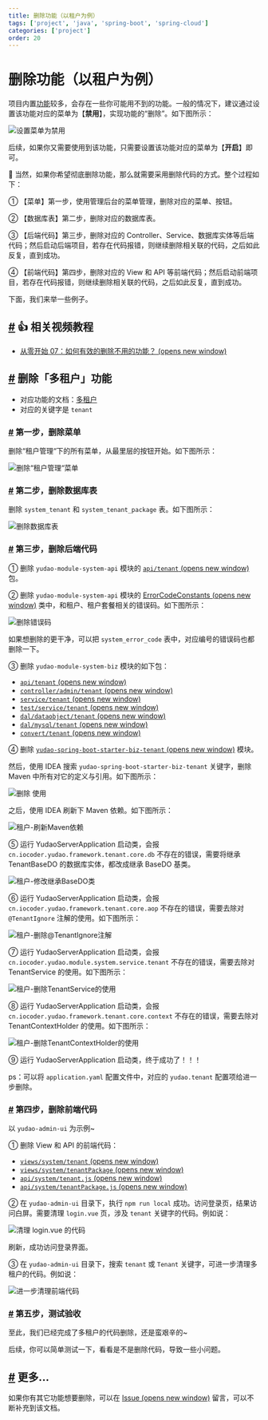 ```yaml
---
title: 删除功能（以租户为例）
tags: ['project', 'java', 'spring-boot', 'spring-cloud']
categories: ['project']
order: 20
---
```

# 删除功能（以租户为例）

项目内置[功能](/feature)较多，会存在一些你可能用不到的功能。一般的情况下，建议通过设置该功能对应的菜单为【**禁用**】，实现功能的“删除”。如下图所示：

 ![设置菜单为禁用](https://cloud.iocoder.cn/img/%E5%88%A0%E9%99%A4%E5%8A%9F%E8%83%BD/%E8%AE%BE%E7%BD%AE%E8%8F%9C%E5%8D%95%E7%A6%81%E7%94%A8.png)

 后续，如果你又需要使用到该功能，只需要设置该功能对应的菜单为【**开启**】即可。

 🙂 当然，如果你希望彻底删除功能，那么就需要采用删除代码的方式。整个过程如下：

 ① 【菜单】第一步，使用管理后台的菜单管理，删除对应的菜单、按钮。  

② 【数据库表】第二步，删除对应的数据库表。  

③ 【后端代码】第三步，删除对应的 Controller、Service、数据库实体等后端代码；然后启动后端项目，若存在代码报错，则继续删除相关联的代码，之后如此反复，直到成功。  

④ 【前端代码】第四步，删除对应的 View 和 API 等前端代码；然后启动前端项目，若存在代码报错，则继续删除相关联的代码，之后如此反复，直到成功。

 下面，我们来举一些例子。

 ## [#](#👍-相关视频教程) 👍 相关视频教程

 * [从零开始 07：如何有效的删除不用的功能？  (opens new window)](https://t.zsxq.com/07EUrZrNV)

 ## [#](#删除「多租户」功能) 删除「多租户」功能

 * 对应功能的文档：[多租户](/saas-tenant/)
* 对应的关键字是 `tenant`

 ### [#](#第一步-删除菜单) 第一步，删除菜单

 删除“租户管理“下的所有菜单，从最里层的按钮开始。如下图所示：

 ![删除“租户管理“菜单](https://cloud.iocoder.cn/img/%E5%88%A0%E9%99%A4%E5%8A%9F%E8%83%BD/%E7%A7%9F%E6%88%B7-%E5%88%A0%E9%99%A4%E8%8F%9C%E5%8D%95.png)

 ### [#](#第二步-删除数据库表) 第二步，删除数据库表

 删除 `system_tenant` 和 `system_tenant_package` 表。如下图所示：

 ![删除数据库表](https://cloud.iocoder.cn/img/%E5%88%A0%E9%99%A4%E5%8A%9F%E8%83%BD/%E7%A7%9F%E6%88%B7-%E5%88%A0%E9%99%A4%E6%95%B0%E6%8D%AE%E5%BA%93%E8%A1%A8.png)

 ### [#](#第三步-删除后端代码) 第三步，删除后端代码

 ① 删除 `yudao-module-system-api` 模块的 [`api/tenant`  (opens new window)](https://gitee.com/zhijiantianya/yudao-cloud/tree/master/yudao-module-system/yudao-module-system-api/src/main/java/cn/iocoder/yudao/module/system/api/tenant) 包。

 ② 删除 `yudao-module-system-api` 模块的 [ErrorCodeConstants  (opens new window)](https://gitee.com/zhijiantianya/yudao-cloud/blob/master/yudao-module-system/yudao-module-system-api/src/main/java/cn/iocoder/yudao/module/system/enums/ErrorCodeConstants.java) 类中，和租户、租户套餐相关的错误码。如下图所示：

 ![删除错误码](https://cloud.iocoder.cn/img/%E5%88%A0%E9%99%A4%E5%8A%9F%E8%83%BD/%E7%A7%9F%E6%88%B7-%E5%88%A0%E9%99%A4%E9%94%99%E8%AF%AF%E7%A0%81.png)

 如果想删除的更干净，可以把 `system_error_code` 表中，对应编号的错误码也都删除一下。

 ③ 删除 `yudao-module-system-biz` 模块的如下包：

 * [`api/tenant`  (opens new window)](https://gitee.com/zhijiantianya/yudao-cloud/tree/master/yudao-module-system/yudao-module-system-biz/src/main/java/cn/iocoder/yudao/module/system/api/tenant)
* [`controller/admin/tenant`  (opens new window)](https://gitee.com/zhijiantianya/yudao-cloud/tree/master/yudao-module-system/yudao-module-system-biz/src/main/java/cn/iocoder/yudao/module/system/controller/admin/tenant)
* [`service/tenant`  (opens new window)](https://gitee.com/zhijiantianya/yudao-cloud/tree/master/yudao-module-system/yudao-module-system-biz/src/main/java/cn/iocoder/yudao/module/system/service/tenant)
* [`test/service/tenant`  (opens new window)](https://gitee.com/zhijiantianya/yudao-cloud/tree/master/yudao-module-system/yudao-module-system-biz/src/test/java/cn/iocoder/yudao/module/system/service/tenant)
* [`dal/dataobject/tenant`  (opens new window)](https://gitee.com/zhijiantianya/yudao-cloud/tree/master/yudao-module-system/yudao-module-system-biz/src/main/java/cn/iocoder/yudao/module/system/dal/dataobject/tenant)
* [`dal/mysql/tenant`  (opens new window)](https://gitee.com/zhijiantianya/yudao-cloud/tree/master/yudao-module-system/yudao-module-system-biz/src/main/java/cn/iocoder/yudao/module/system/dal/mysql/tenant)
* [`convert/tenant`  (opens new window)](https://gitee.com/zhijiantianya/yudao-cloud/tree/master/yudao-module-system/yudao-module-system-biz/src/main/java/cn/iocoder/yudao/module/system/convert/tenant)

 ④ 删除 [`yudao-spring-boot-starter-biz-tenant`  (opens new window)](https://gitee.com/zhijiantianya/yudao-cloud/tree/master/yudao-framework/yudao-spring-boot-starter-biz-tenant) 模块。

 然后，使用 IDEA 搜索 `yudao-spring-boot-starter-biz-tenant` 关键字，删除 Maven 中所有对它的定义与引用。如下图所示：

 ![删除  使用](https://cloud.iocoder.cn/img/%E5%88%A0%E9%99%A4%E5%8A%9F%E8%83%BD/%E7%A7%9F%E6%88%B7-%E5%88%A0%E9%99%A4Maven%E4%BE%9D%E8%B5%96.png)

 之后，使用 IDEA 刷新下 Maven 依赖。如下图所示：

 ![租户-刷新Maven依赖](https://cloud.iocoder.cn/img/%E5%88%A0%E9%99%A4%E5%8A%9F%E8%83%BD/%E7%A7%9F%E6%88%B7-%E5%88%B7%E6%96%B0Maven%E4%BE%9D%E8%B5%96.png)

 ⑤ 运行 YudaoServerApplication 启动类，会报 `cn.iocoder.yudao.framework.tenant.core.db` 不存在的错误，需要将继承 TenantBaseDO 的数据库实体，都改成继承 BaseDO 基类。

 ![租户-修改继承BaseDO类](https://cloud.iocoder.cn/img/%E5%88%A0%E9%99%A4%E5%8A%9F%E8%83%BD/%E7%A7%9F%E6%88%B7-%E4%BF%AE%E6%94%B9%E7%BB%A7%E6%89%BFBaseDO%E7%B1%BB.png)

 ⑥ 运行 YudaoServerApplication 启动类，会报 `cn.iocoder.yudao.framework.tenant.core.aop` 不存在的错误，需要去除对 `@TenantIgnore` 注解的使用。如下图所示：

 ![租户-删除@TenantIgnore注解](https://cloud.iocoder.cn/img/%E5%88%A0%E9%99%A4%E5%8A%9F%E8%83%BD/%E7%A7%9F%E6%88%B7-%E5%88%A0%E9%99%A4@TenantIgnore%E6%B3%A8%E8%A7%A3.png)

 ⑦ 运行 YudaoServerApplication 启动类，会报 `cn.iocoder.yudao.module.system.service.tenant` 不存在的错误，需要去除对 TenantService 的使用。如下图所示：

 ![租户-删除TenantService的使用](https://cloud.iocoder.cn/img/%E5%88%A0%E9%99%A4%E5%8A%9F%E8%83%BD/%E7%A7%9F%E6%88%B7-%E5%88%A0%E9%99%A4TenantService%E7%9A%84%E4%BD%BF%E7%94%A8.png)

 ⑧ 运行 YudaoServerApplication 启动类，会报 `cn.iocoder.yudao.framework.tenant.core.context` 不存在的错误，需要去除对 TenantContextHolder 的使用。如下图所示：

 ![租户-删除TenantContextHolder的使用](https://cloud.iocoder.cn/img/%E5%88%A0%E9%99%A4%E5%8A%9F%E8%83%BD/%E7%A7%9F%E6%88%B7-%E5%88%A0%E9%99%A4TenantContextHolder%E7%9A%84%E4%BD%BF%E7%94%A8.png)

 ⑨ 运行 YudaoServerApplication 启动类，终于成功了！！！

 ps：可以将 `application.yaml` 配置文件中，对应的 `yudao.tenant` 配置项给进一步删除。

 ### [#](#第四步-删除前端代码) 第四步，删除前端代码

 以 `yudao-admin-ui` 为示例~

 ① 删除 View 和 API 的前端代码：

 * [`views/system/tenant`  (opens new window)](https://gitee.com/yudaocode/yudao-ui-admin-vue2/tree/master/src/views/system/tenant)
* [`views/system/tenantPackage`  (opens new window)](https://gitee.com/yudaocode/yudao-ui-admin-vue2/tree/master/src/views/system/tenantPackage)
* [`api/system/tenant.js`  (opens new window)](https://gitee.com/yudaocode/yudao-ui-admin-vue2/blob/master/src/api/system/tenant.js)
* [`api/system/tenantPackage.js`  (opens new window)](https://gitee.com/yudaocode/yudao-ui-admin-vue2/blob/master/src/api/system/tenantPackage.js)

 ② 在 `yudao-admin-ui` 目录下，执行 `npm run local` 成功。访问登录页，结果访问白屏。需要清理 `login.vue` 页，涉及 `tenant` 关键字的代码。例如说：

 ![清理 login.vue 的代码](https://cloud.iocoder.cn/img/%E5%88%A0%E9%99%A4%E5%8A%9F%E8%83%BD/%E7%A7%9F%E6%88%B7-%E6%B8%85%E7%90%86login%E9%A1%B5%E7%9A%84%E4%BB%A3%E7%A0%81.png)

 刷新，成功访问登录界面。

 ③ 在 `yudao-admin-ui` 目录下，搜索 `tenant` 或 `Tenant` 关键字，可进一步清理多租户的代码。例如说：

 ![进一步清理前端代码](https://cloud.iocoder.cn/img/%E5%88%A0%E9%99%A4%E5%8A%9F%E8%83%BD/%E7%A7%9F%E6%88%B7-%E8%BF%9B%E4%B8%80%E6%AD%A5%E6%B8%85%E7%90%86%E5%89%8D%E7%AB%AF%E4%BB%A3%E7%A0%81.png)

 ### [#](#第五步-测试验收) 第五步，测试验收

 至此，我们已经完成了多租户的代码删除，还是蛮艰辛的~

 后续，你可以简单测试一下，看看是不是删除代码，导致一些小问题。

 ## [#](#更多) 更多...

 如果你有其它功能想要删除，可以在 [Issue  (opens new window)](https://gitee.com/zhijiantianya/ruoyi-vue-pro/issues) 留言，可以不断补充到该文档。

